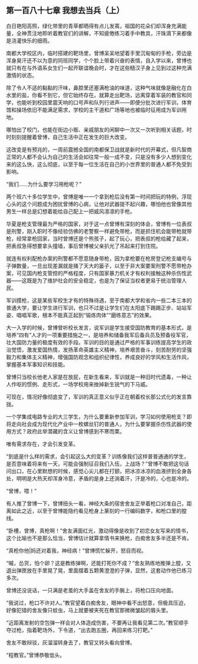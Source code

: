 ## 第一百八十七章 我想去当兵（上）
白日艳阳高照，绿化带里的青草都晒得有点儿发蔫，祖国的花朵们却浑身充满能量，全神贯注地聆听着教官们的讲解，不知疲倦练习着手中教具，汗珠滴下来都像是浇灌快乐的细雨。

南都大学校区内，临时搭建的靶场里，曾博呆呆地望着手里沉甸甸的手枪，旁边是浑身臭汗还不以为意的同班同学，个个脸上带着兴奋的表情，自入学以来，曾博也就只有在与外语系女生们一起开联谊晚会时，才在这些糙汉子身上见到过这种充满激情的状态。

除了令人不适的黏黏的汗味，鼻腔里还塞满枪油的味道，这种气味就像是融化在白水里的盐，你看不到它，但它始终存在。就算走出靶场，远离穿着军装的教官和同学，也能听到校园里震天响的口号声和队列行进声——即便分批次进行军训，体育馆和操场依旧不能满足需求，学校的主干道和广场等地也被临时征用成为军训用地。

哪怕出了校门，也能在街边小贩、亲戚朋友的闲聊中一次又一次听到相关话题，时时刻刻提醒着曾博，自己生活中正在发生的巨大改变。

这改变是有预兆的，一周前震撼全国的南都保卫战就是新时代的开幕式，但凡智商正常的人都不会认为自己的生活会如往常一般一成不变，只是没有多少人想到变化来的这么快，这么彻底，以至于每一位生活在自己的小世界里的普通人都不免受到影响。

“我们……为什么要学习用枪呢？”

两个班六十多位学生中，曾博是唯一一个拿到枪后没有第一时间把玩的特例，浮现心头的这个问题成为困扰曾博的心病，让他对武器提不起兴趣，哪怕他也曾像其他男生一样总是幻想着能给自己配上一把威风凛凛的手枪。

华夏是枪支管理最为严格的国家，对于这一点曾博有深刻的体会，曾博有一位表叔是刑警，刚入职时不像经验仿佛的老警察一样避免带枪，而是抓住机会能带枪就带枪，经常拿枪回家，当时曾博还是个熊孩子，起了玩心，把表叔的枪给藏了起来，把表叔急得想要拿头撞墙，事后曾博被父亲扒光了吊起来打到住院。

就连有权利配枪办案的刑警都不愿意随身带枪，因为拿枪要在枪房登记枪支编号与子弹数量，一旦出现差漏就是捅了天大的篓子，以至于非大案要案刑警不愿带枪办案，可见国内枪支管控的严格程度，只有国家暴力机关才有权利接触这种杀伤性武器——这既是为了维护社会的安全稳定，也是为了保证当权者更易于统治管理人民。

军训摸枪，这是某些军校生才有的特殊待遇，至于南都大学和省内一些二本三本的普通大学，要让学生进行军训，也只不过是让学生们在太阳底下踢踢正步、站站军姿、唱唱军歌，根本不能真正起到“锻炼肉体”“磨练意志”的效果。

大一入学的时候，曾博曾听校长发言，说军训是学生接受国防教育的基本形式，是培养“四有”人才的一项重要措施之一，是培养和储备我军后备兵员及预备役军官，壮大国防力量的极度有效的手段。军训的目的是通过严格的军事训练提高学生的政治觉悟，激发爱国热情，发扬革命英雄主义精神，培养艰苦奋斗，刻苦耐劳的坚强毅力和集体主义精神，增强国防观念和组织纪律性，养成良好的学风和生活作风，掌握基本军事知识和技能。

曾博只当校长他老人家是在放屁，在新生看来，军训就是一种旧时代遗毒，一种让人作呕的惯例、走形式，一场学校用来挫掉新生锐气的下马威。

可现在，情况好像彻底变了，军训的真正意义似乎正在朝着校长那公式化的发言靠拢。

一个学集成电路专业的大三学生，为什么要重新参加军训，学习如何使用枪支？即将走向社会成为现代化产业中一枚螺丝钉的普通人，为什么要掌握杀伤性武器的使用方式？政府此举潜藏的含义让曾博感到不寒而栗。

唯有需求存在，才会引发变革。

“到底是什么样的需求，会引起这么大的变革？训练像我们这样普普通通的学生，是否意味着将来有一天，可能会强制征召我们入伍，上战场？”曾博不敢把这句话问出口，在心里默想的时候，感觉心尖儿都在打颤，把冰凉冰凉的血液挤到全身各处，明明是大热天却浑身冷意，矛盾的是身上还淌着汗，汗是冷的，心也是冷的。

“曾博，喂！”

有人推了曾博一下，曾博扭头一看，神经大条的宿舍舍友正举着枪口对准自己，距离如此之近，以至于曾博能隐约看见枪身上篆刻的一行编码数字，和枪口里的膛线。

“卧槽，曾博，真枪啊！”舍友满面红光，激动得像是收到了初恋女友写来的情书，这个比喻也不是那么恰当，曾博估计就算拿情书来换枪，白痴舍友多半还是不肯。

“真枪你他|妈还对着我，神经病！”曾博慌忙躲开，怒目而视。

“嘁，怂货，怕个卵？这是教练弹啊，还能打死你不成？”舍友熟练地推弹上膛，又退出弹匣放在手里晃了晃，里面摆着五颗黄澄澄的子弹，显然，这套动作他已练习多次。

曾博还没说话，一只满是老茧的大手盖在舍友的手腕上，将枪口压向地面。

“我说过，枪口不许对人。”教官望着白痴舍友，眼神中看不出怒意，但极具压迫，好像犯错的舍友像只蚊虫，马上就要被夹死在教官那微微皱起的眉头里。

“近距离发射的空包弹一样会对人体造成伤害，不要再让我看见第二次。”教官顺手夺过枪，指着靶场外，下令道，“出去跑五圈，再回来练习打靶。”

舍友不敢辩驳，灰溜溜转身去了，教官又转头看向曾博。

“程教官。”曾博恭敬低头。

